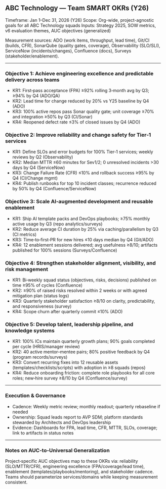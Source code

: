 ## ABC Technology — Team SMART OKRs (Y26)

Timeframe: Jan 1–Dec 31, 2026 (Y26)
Scope: Org-wide, project-agnostic goals for all ABC Technology squads
Inputs: Strategy 2025, SOW metrics, v6 evaluation themes, AUC objectives (generalized)

Measurement sources: ADO (work items, throughput, lead time), Git/CI (builds, CFR), SonarQube (quality gates, coverage), Observability (SLO/SLI), ServiceNow (incidents/changes), Confluence (docs), Surveys (stakeholder/enablement).

---

### Objective 1: Achieve engineering excellence and predictable delivery across teams

- KR1: First‑pass acceptance (FPA) ≥92% rolling 3‑month avg by Q3; ≥94% by Q4 (ADO/QA)
- KR2: Lead time for change reduced by 20% vs Y25 baseline by Q4 (ADO)
- KR3: 100% active repos pass Sonar quality gate; unit coverage ≥70% and integration ≥50% by Q3 (CI/Sonar)
- KR4: Reopened defect rate ≤3% of closed issues by Q4 (ADO)

### Objective 2: Improve reliability and change safety for Tier‑1 services

- KR1: Define SLOs and error budgets for 100% Tier‑1 services; weekly reviews by Q2 (Observability)
- KR2: Median MTTR ≤60 minutes for Sev1/2; 0 unresolved incidents >30 days by Q4 (ServiceNow)
- KR3: Change Failure Rate (CFR) ≤10% and rollback success ≥95% by Q4 (CI/Change mgmt)
- KR4: Publish runbooks for top 10 incident classes; recurrence reduced by 50% by Q4 (Confluence/ServiceNow)

### Objective 3: Scale AI‑augmented development and reusable enablement

- KR1: Ship AI template packs and DevOps playbooks; ≥75% monthly active usage by Q3 (repo analytics/surveys)
- KR2: Reduce average CI duration by 25% via caching/parallelism by Q3 (CI metrics)
- KR3: Time‑to‑first‑PR for new hires ≤10 days median by Q4 (Git/ADO)
- KR4: 12 enablement sessions delivered; avg usefulness ≥8/10; artifacts published for 100% sessions (Surveys/Confluence)

### Objective 4: Strengthen stakeholder alignment, visibility, and risk management

- KR1: Bi‑weekly squad status (objectives, risks, decisions) published on time ≥95% of cycles (Confluence)
- KR2: ≥90% of raised risks resolved within 2 weeks or with agreed mitigation plan (status logs)
- KR3: Quarterly stakeholder satisfaction ≥8/10 on clarity, predictability, and responsiveness (survey)
- KR4: Scope churn after quarterly commit ≤10% (ADO)

### Objective 5: Develop talent, leadership pipeline, and knowledge systems

- KR1: 100% ICs maintain quarterly growth plans; 90% goals completed per cycle (HRIS/manager review)
- KR2: 40 active mentor–mentee pairs; 80% positive feedback by Q4 (program records/surveys)
- KR3: Convert recurring fixes into 12 reusable assets (templates/checklists/scripts) with adoption in ≥8 squads (repos)
- KR4: Reduce onboarding friction: complete role playbooks for all core roles; new‑hire survey ≥8/10 by Q4 (Confluence/survey)

---

### Execution & Governance

- Cadence: Weekly metric review; monthly readout; quarterly rebaseline if needed
- Ownership: Squad leads report to AVP SDM; platform standards stewarded by Architects and DevOps leadership
- Evidence: Dashboards for FPA, lead time, CFR, MTTR, SLOs, coverage; link to artifacts in status notes

---

### Notes on AUC-to-Universal Generalization

Project‑specific AUC objectives map to these OKRs via: reliability (SLO/MTTR/CFR), engineering excellence (FPA/coverage/lead time), enablement (templates/playbooks/mentoring), and stakeholder cadence. Teams should parameterize services/domains while keeping measurement consistent.





